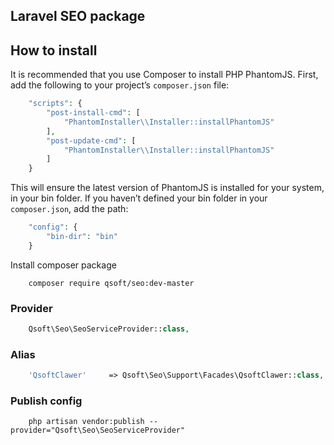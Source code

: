 ## Laravel SEO package

## How to install

It is recommended that you use Composer to install PHP PhantomJS. First, add the following to your project’s `composer.json` file:
```php
    "scripts": {
        "post-install-cmd": [
            "PhantomInstaller\\Installer::installPhantomJS"
        ],
        "post-update-cmd": [
            "PhantomInstaller\\Installer::installPhantomJS"
        ]
    }
```

This will ensure the latest version of PhantomJS is installed for your system, in your bin folder. If you haven’t defined your bin folder in your `composer.json`, add the path:

```php
    "config": {
        "bin-dir": "bin"
    }
```

Install composer package

```shell
	composer require qsoft/seo:dev-master
```

### Provider
```php
	Qsoft\Seo\SeoServiceProvider::class,
```

### Alias
```php
    'QsoftClawer'     => Qsoft\Seo\Support\Facades\QsoftClawer::class,
```

### Publish config

```shell
	php artisan vendor:publish --provider="Qsoft\Seo\SeoServiceProvider"
```